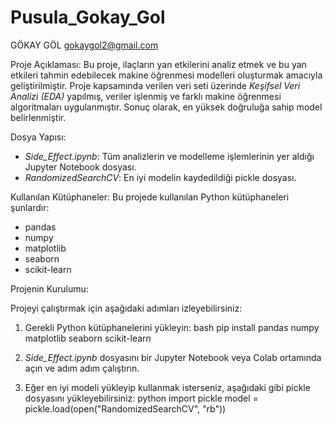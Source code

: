 # Pusula_Gokay_Gol
GÖKAY GÖL gokaygol2@gmail.com

 Proje Açıklaması:
Bu proje, ilaçların yan etkilerini analiz etmek ve bu yan etkileri tahmin edebilecek makine öğrenmesi modelleri oluşturmak amacıyla geliştirilmiştir. Proje kapsamında verilen veri seti üzerinde *Keşifsel Veri Analizi (EDA)* yapılmış, veriler işlenmiş ve farklı makine öğrenmesi algoritmaları uygulanmıştır. Sonuç olarak, en yüksek doğruluğa sahip model belirlenmiştir.

Dosya Yapısı:
- *Side_Effect.ipynb*: Tüm analizlerin ve modelleme işlemlerinin yer aldığı Jupyter Notebook dosyası.
- *RandomizedSearchCV*: En iyi modelin kaydedildiği pickle dosyası.

Kullanılan Kütüphaneler:
Bu projede kullanılan Python kütüphaneleri şunlardır:
- pandas
- numpy
- matplotlib
- seaborn
- scikit-learn

Projenin Kurulumu:

Projeyi çalıştırmak için aşağıdaki adımları izleyebilirsiniz:

1. Gerekli Python kütüphanelerini yükleyin:
    bash
    pip install pandas numpy matplotlib seaborn scikit-learn
    
2. *Side_Effect.ipynb* dosyasını bir Jupyter Notebook veya Colab ortamında açın ve adım adım çalıştırın.

3. Eğer en iyi modeli yükleyip kullanmak isterseniz, aşağıdaki gibi pickle dosyasını yükleyebilirsiniz:
    python
    import pickle
    model = pickle.load(open("RandomizedSearchCV", "rb"))

